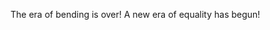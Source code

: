<p>The era of bending is over! A new era of equality has begun!<p/>

<img  src="https://thumbs.gfycat.com/DesertedHandyHarrierhawk-size_restricted.gif" alt="">

